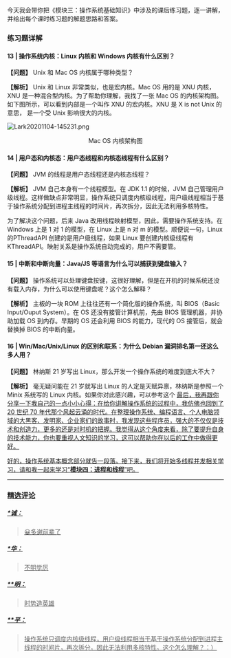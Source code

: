 <p  class="">今天我会带你把《模块三：操作系统基础知识》中涉及的课后练习题，逐一讲解，并给出每个课时练习题的解题思路和答案。</p>
<h3 >练习题详解</h3>
<h4  class="">13 | 操作系统内核：Linux 内核和 Windows 内核有什么区别？</h4>

<p ><strong >【问题】</strong> Unix 和 Mac OS 内核属于哪种类型？</p>
<p ><strong >【解析】</strong> Unix 和 Linux 非常类似，也是宏内核。Mac OS 用的是 XNU 内核， XNU 是一种混合型内核。为了帮助你理解，我找了一张 Mac OS 的内核架构图。 如下图所示，可以看到内部是一个叫作 XNU 的宏内核。XNU 是 X is not Unix 的意思， 是一个受 Unix 影响很大的内核。</p>
<p ><img src="https://s0.lgstatic.com/i/image/M00/67/C1/Ciqc1F-iT8KAGRnKAAJ29-TOIo8834.png" alt="Lark20201104-145231.png" ></p>
<div ><p style="text-align:center">Mac OS 内核架构图</p></div>
<h4  class="">14 | 用户态和内核态：用户态线程和内核态线程有什么区别？</h4>

<p ><strong >【问题】</strong> JVM 的线程是用户态线程还是内核态线程？</p>
<p ><strong >【解析】</strong> JVM 自己本身有一个线程模型。在 JDK 1.1 的时候，JVM 自己管理用户级线程。这样做缺点非常明显，操作系统只调度内核级线程，用户级线程相当于基于操作系统分配到进程主线程的时间片，再次拆分，因此无法利用多核特性。</p>
<p >为了解决这个问题，后来 Java 改用线程映射模型，因此，需要操作系统支持。在 Windows 上是 1 对 1 的模型，在 Linux 上是 n 对 m 的模型。顺便说一句，Linux 的PThreadAPI 创建的是用户级线程，如果 Linux 要创建内核级线程有KThreadAPI。映射关系是操作系统自动完成的，用户不需要管。</p>
<h4  class="">15 | 中断和中断向量：Java/JS 等语言为什么可以捕获到键盘输入？</h4>

<p ><strong >【问题】</strong> 操作系统可以处理键盘按键，这很好理解，但是在开机的时候系统还没有载入内存，为什么可以使用键盘呢？这个怎么解释？</p>
<p ><strong >【解析】</strong> 主板的一块 ROM 上往往还有一个简化版的操作系统，叫 BIOS（Basic Input/Ouput System）。在 OS 还没有接管计算机前，先由 BIOS 管理机器，并协助加载 OS 到内存。早期的 OS 还会利用 BIOS 的能力，现代的 OS 接管后，就会替换掉 BIOS 的中断向量。</p>
<h4 >16 | Win/Mac/Unix/Linux 的区别和联系：为什么 Debian 漏洞排名第一还这么多人用？</h4>
<p ><strong >【问题】</strong> 林纳斯 21 岁写出 Linux，那么开发一个操作系统的难度到底大不大？</p>
<p ><strong >【解析】</strong> 毫无疑问能在 21 岁就写出 Linux 的人定是天赋异禀，林纳斯是参照一个 Minix 系统写的 Linux 内核。如果你对此感兴趣，可以参考这个 <a href="https://github.com/zavg/linux-0. >1991 年的源代码</a>。</p>
<p >写一个操作系统本身并不是非常困难。需要了解一些基础的数据结构与算法，硬件设备工作原理。关键是要有参照，比如核心部分可以参考前人的内核。</p>
<p >但是随着硬件、软件技术发展了这么多年，如果想再写一个大家能够接受的内核，是一件非常困难的事情。内核的能力在上升，硬件的种类在上升，所以 Android 和很多后来的操作系统都是拿 Linux 改装。</p>
<h3 >总结</h3>
<p >操作系统中的程序，除去内核部分，剩下绝大多数都可以称为应用。应用是千变万化的，内核是统一而稳定的。操作系统分成 3 层：应用层、内核层、硬件层。因此，内核是连接应用和硬件的桥梁。</p>
<p >内核需要公平的对待每个 CPU，于是有了用户态和内核态的切换；为了实现切换，需要中断；为了保护内存资源，需要划分用户态和内核态；为了更好地使用计算资源，需要划分线程——而线程需要操作系统内核调度。本模块所讲的内容，还只是对内核理解的冰山一角，后面我们还会从多线程、内存管理、文件系统、虚拟化的角度，重新审视内核的设计。</p>
<p  class="te-preview-highlight">最后，我再跟你分享一下我自己的一点小小心得：在给你讲解操作系统的过程中，我仿佛也回到了 20 世纪 70 年代那个风起云涌的时代。在整理操作系统、编程语言、个人电脑领域的大黑客、发明家、企业家们的故事时，我发现这些程序员，强大的不仅仅是技术和创造力，更多的还是对时机的把握。我觉得从这个角度来看，除了要提升自身的技术能力，你也要重视人文知识的学习，这可以帮助你在以后的工作中做得更好。</p>
<p  class="">好的，操作系统基本概念部分就告一段落。接下来，我们将开始多线程并发相关学习，请和我一起来学习“<strong >模块四：进程和线程</strong>”吧。</p>

---

### 精选评论

##### *诚：
> 😀多谢前辈了

##### *华：
> 不明觉厉

##### **明：
> 时势造英雄

##### **平：
> 操作系统只调度内核级线程，用户级线程相当于基于操作系统分配到进程主线程的时间片，再次拆分，因此无法利用多核特性。这个怎么理解？：）

